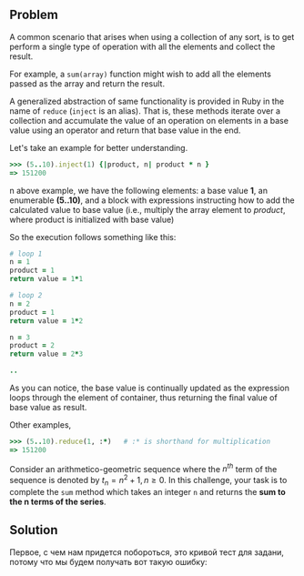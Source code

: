 ## Problem

A common scenario that arises when using a collection of any sort, is to get perform a single type of operation with all the elements and collect the result.

For example, a `sum(array)` function might wish to add all the elements passed as the array and return the result.

A generalized abstraction of same functionality is provided in Ruby in the name of `reduce` (`inject` is an alias). That is, these methods iterate over a collection and accumulate the value of an operation on elements in a base value using an operator and return that base value in the end.

Let's take an example for better understanding.

```ruby
>>> (5..10).inject(1) {|product, n| product * n }
=> 151200
```

n above example, we have the following elements: a base value **1**, an enumerable **(5..10)**, and a block with expressions instructing how to add the calculated value to base value (i.e., multiply the array element to _product_, where product is initialized with base value)

So the execution follows something like this:

```ruby
# loop 1
n = 1
product = 1
return value = 1*1

# loop 2
n = 2
product = 1
return value = 1*2

n = 3
product = 2
return value = 2*3

..
```

As you can notice, the base value is continually updated as the expression loops through the element of container, thus returning the final value of base value as result.

Other examples,

```ruby
>>> (5..10).reduce(1, :*)   # :* is shorthand for multiplication
=> 151200
```

Consider an arithmetico-geometric sequence where the  $n^{th}$ term of the sequence is denoted by $t_{n} = n^{2} + 1, n\geq 0$. In this challenge, your task is to complete the `sum` method which takes an integer `n` and returns the **sum to the n terms of the series**.
## Solution

Первое, с чем нам придется побороться, это кривой тест для задани, потому что мы будем получать вот такую ошибку:

